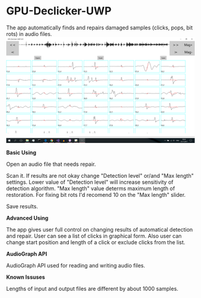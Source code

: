 # GPU-Declicker-UWP
The app automatically finds and repairs damaged samples (clicks, pops, bit rots) in audio files. 
![Alt text](/2017-11-25.png?raw=true "GPU-Declicker-UWP")

<b>Basic Using</b>

Open an audio file that needs repair.

Scan it. If results are not okay change "Detection level" or/and "Max length" settings. Lower value of "Detection level" will increase sensitivity of detection algorithm. "Max length" value determs maximum length of restoration. For fixing bit rots I'd recomend 10 on the "Max length" slider.

Save results.

<b>Advanced Using</b>

The app gives user full control on changing results of automatical detection and repair. User can see a list of clicks in graphical form. Also user can change start position and length of a click or exclude clicks from the list.

<b>AudioGraph API</b>

AudioGraph API used for reading and writing audio files. 

<b>Known Issuses</b>

Lengths of input and output files are different by about 1000 samples.
